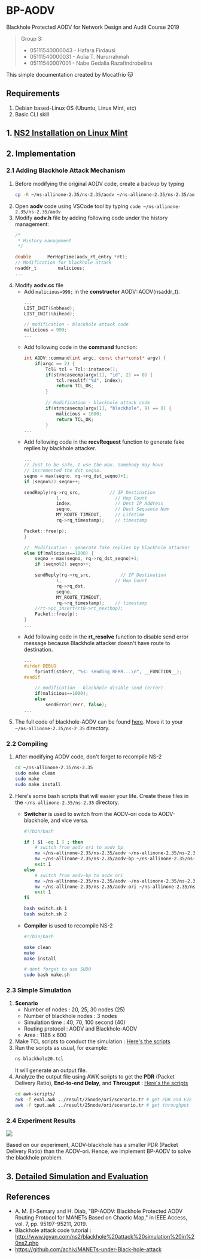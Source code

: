 # BP-AODV
Blackhole Protected AODV for Network Design and Audit Course 2019

> Group 3:
> * 05111540000043 - Hafara Firdausi
> * 05111540000031 - Aulia T. Nururrahmah
> * 05111540007001 - Nabe Gedalia Razafindrobelina

This simple documentation created by Mocatfrio 😽

## Requirements
1. Debian based-Linux OS (Ubuntu, Linux Mint, etc)
2. Basic CLI skill

## 1. [NS2 Installation on Linux Mint](install-ns2.md)
## 2. Implementation
### 2.1 Adding Blackhole Attack Mechanism

1. Before modifying the original AODV code, create a backup by typing 
    ```bash
    cp -R ~/ns-allinone-2.35/ns-2.35/aodv ~/ns-allinone-2.35/ns-2.35/aodv-ori
    ```
2. Open **aodv** code using VSCode tool by typing `code ~/ns-allinone-2.35/ns-2.35/aodv`
3. Modify **aodv.h** file by adding following code under the history management:
    ```c
    /*
	 * History management
	 */
	
	double 		PerHopTime(aodv_rt_entry *rt);
    // Modification for blackhole attack
    nsaddr_t        malicious;
    ...
    ```
4. Modify **aodv.cc** file
    * Add `malicious=999;` in the **constructor** AODV::AODV(nsaddr_t).
        ```c
        ...
        LIST_INIT(&nbhead);
        LIST_INIT(&bihead);

        // modification - blackhole attack code  
        malicious = 999; 
        ...
        ```
    * Add following code in the **command** function:
        ```c
        int AODV::command(int argc, const char*const* argv) {
            if(argc == 2) {
                Tcl& tcl = Tcl::instance();
                if(strncasecmp(argv[1], "id", 2) == 0) {
                    tcl.resultf("%d", index);
                    return TCL_OK;
                }
            
                // Modification - blackhole attack code    
                if(strncasecmp(argv[1], "blackhole", 9) == 0) {
                    malicious = 1000;
                    return TCL_OK;
                }
        ...
        ```
    * Add following code in the **recvRequest** function to generate fake replies by blackhole attacker.
        ```c
        ...
        // Just to be safe, I use the max. Somebody may have
        // incremented the dst seqno.
        seqno = max(seqno, rq->rq_dst_seqno)+1;
        if (seqno%2) seqno++;

        sendReply(rq->rq_src,           // IP Destination
                    1,                    // Hop Count
                    index,                // Dest IP Address
                    seqno,                // Dest Sequence Num
                    MY_ROUTE_TIMEOUT,     // Lifetime
                    rq->rq_timestamp);    // timestamp
        
        Packet::free(p);
        }

        //  Modification - generate fake replies by blackhole attacker
        else if(malicious==1000) {
            seqno = max(seqno, rq->rq_dst_seqno)+1;
            if (seqno%2) seqno++;

            sendReply(rq->rq_src,           // IP Destination
                    1,                    // Hop Count
                    rq->rq_dst,
                    seqno,
                    MY_ROUTE_TIMEOUT,
                    rq->rq_timestamp);    // timestamp
            //rt->pc_insert(rt0->rt_nexthop);
            Packet::free(p);
        }  
        ...
        ```
    * Add following code in the **rt_resolve** function to disable send error message because Blackhole attacker doesn't have route to destination.
        ```c
        ...
        #ifdef DEBUG
            fprintf(stderr, "%s: sending RERR...\n", __FUNCTION__);
        #endif

            // modification - blackhole disable send (error)
            if(malicious==1000);
            else
                sendError(rerr, false);
        ...
        ```
5. The full code of blackhole-AODV can be found [here](aodv). Move it to your `~/ns-allinone-2.35/ns-2.35` directory.
    
### 2.2 Compiling
1. After modifying AODV code, don't forget to recompile NS-2
    ```bash
    cd ~/ns-allinone-2.35/ns-2.35
    sudo make clean
    sudo make
    sudo make install
    ```
2. Here's some bash scripts that will easier your life. Create these files in the `~/ns-allinone-2.35/ns-2.35` directory.
    * **Switcher** is used to switch from the AODV-ori code to AODV-blackhole, and vice versa.
        ```bash
        #!/bin/bash

        if [ $1 -eq 1 ] ; then
            # switch from aodv ori to aodv bp
            mv ~/ns-allinone-2.35/ns-2.35/aodv ~/ns-allinone-2.35/ns-2.35/aodv-ori
            mv ~/ns-allinone-2.35/ns-2.35/aodv-bp ~/ns-allinone-2.35/ns-2.35/aodv
            exit 1
        else
            # switch from aodv-bp to aodv ori
            mv ~/ns-allinone-2.35/ns-2.35/aodv ~/ns-allinone-2.35/ns-2.35/aodv-bp
            mv ~/ns-allinone-2.35/ns-2.35/aodv-ori ~/ns-allinone-2.35/ns-2.35/aodv
            exit 1
        fi  
        ```
        ```bash
        bash switch.sh 1
        bash switch.sh 2
        ```

    * **Compiler** is used to recompile NS-2
        ```bash
        #!/bin/bash
        
        make clean
        make 
        make install
        ```
        ```bash
        # dont forget to use SUDO
        sudo bash make.sh
        ```

### 2.3 Simple Simulation

1. **Scenario**
   * Number of nodes : 20, 25, 30 nodes (25)
   * Number of blackhole nodes : 3 nodes
   * Simulation time : 40, 70, 100 second (40)
   * Routing protocol : AODV and Blackhole-AODV
   * Area : 1186 x 600
2. Make TCL scripts to conduct the simulation : [Here's the scripts](scenario/tcl-scripts)
3. Run the scripts as usual, for example: 
    ```bash
    ns blackhole20.tcl
    ```
    It will generate an output file.
4. Analyze the output file using AWK scripts to get the **PDR** (Packet Delivery Ratio), **End-to-end Delay**, and **Througput** : [Here's the scripts](scenario/awk-scripts)
    ```bash
    cd awk-scripts/
    awk -f eval.awk ../result/25node/ori/scenario.tr # get PDR and E2E Delay
    awk -f tput.awk ../result/25node/ori/scenario.tr # get throughput
    ```

### 2.4 Experiment Results 

![](img/ss2.png)

Based on our experiment, AODV-blackhole has a smaller PDR (Packet Delivery Ratio) than the AODV-ori. Hence, we implement BP-AODV to solve the blackhole problem.



## 3. [Detailed Simulation and Evaluation](simulation.md)

## References
* A. M. El-Semary and H. Diab, "BP-AODV: Blackhole Protected AODV Routing Protocol for MANETs Based on Chaotic Map," in IEEE Access, vol. 7, pp. 95197-95211, 2019.
* Blackhole attack code tutorial : http://www.jgyan.com/ns2/blackhole%20attack%20simulation%20in%20ns2.php
* https://github.com/achiv/MANETs-under-Black-hole-attack
